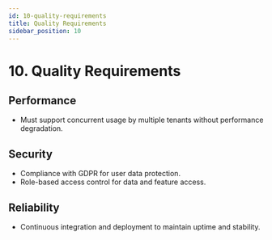 ```yaml
---
id: 10-quality-requirements
title: Quality Requirements
sidebar_position: 10
---
```


# 10. Quality Requirements

## Performance
- Must support concurrent usage by multiple tenants without performance degradation.

## Security
- Compliance with GDPR for user data protection.
- Role-based access control for data and feature access.

## Reliability
- Continuous integration and deployment to maintain uptime and stability.
